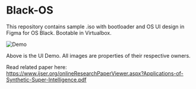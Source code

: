 # Black-OS

This repository contains sample .iso with bootloader and OS UI design in Figma for OS Black. Bootable in Virtualbox.


![Demo](ScreenRecording2019-07-12at3.gif)

Above is the UI Demo. All images are properties of their respective owners.

Read related paper here: https://www.ijser.org/onlineResearchPaperViewer.aspx?Applications-of-Synthetic-Super-Intelligence.pdf

